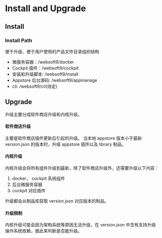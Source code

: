 # Install and Upgrade

## Install

### Install Path

便于升级、便于用户使用的产品文件目录组织结构

- 微服务容器：/websoft9/docker
- Cockpit 插件：/websoft9/cockpit
- 安装和升级脚本: /websoft9/install
- Appstore 后台源码: /websoft9/appmanage
- cli: /websoft9/cli(待定)

## Upgrade

升级主要分成软件商店升级和内核升级。

#### 软件商店升级

主要是软件商店插件更新后引起的升级。
当本地 appstore 版本小于最新 version.json 的版本时，升级 appstore 插件以及 library 制品。

#### 内核升级

内核升级会将所有组件升级到最新，除了软件商店升级外，还需要升级以下内容：

1. docker， cockpit 系统组件
2. 后台微服务容器
3. cockpit 对应插件

升级都会从制品库获取 version.json 对应版本的制品。

#### 升级限制

内核升级可能会因为架构系统等原因无法升级，在 version.json 中含有支持升级操作系统依赖，据此来判断是否能升级。
